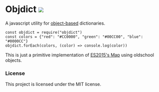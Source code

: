 # Objdict ![](https://github.com/ehgoodenough/objdict/workflows/Release/badge.svg) #

A javascript utility for [object-based](https://developer.mozilla.org/en-US/docs/Web/JavaScript/Reference/Global_Objects/Object) dictionaries.

```
const objdict = require("objdict")
const colors = {"red": "#CC0000", "green": "#00CC00", "blue": "#0000CC"}
objdict.forEach(colors, (color) => console.log(color))
```

This is just a primitive implementation of [ES2015's Map](https://developer.mozilla.org/en-US/docs/Web/JavaScript/Reference/Global_Objects/Map) using oldschool objects.

### License ###

This project is licensed under the MIT license.
